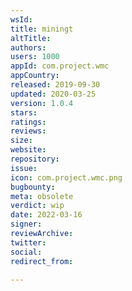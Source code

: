 ```yaml
---
wsId: 
title: miningt
altTitle: 
authors: 
users: 1000
appId: com.project.wmc
appCountry: 
released: 2019-09-30
updated: 2020-03-25
version: 1.0.4
stars: 
ratings: 
reviews: 
size: 
website: 
repository: 
issue: 
icon: com.project.wmc.png
bugbounty: 
meta: obsolete
verdict: wip
date: 2022-03-16
signer: 
reviewArchive: 
twitter: 
social: 
redirect_from: 

---
```


